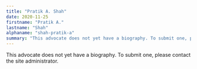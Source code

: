 ```yaml
---
title: "Pratik A. Shah"
date: 2020-11-25
firstname: "Pratik A."
lastname: "Shah"
alphaname: "shah-pratik-a"
summary: "This advocate does not yet have a biography. To submit one, please contact the site administrator."
---
```

This advocate does not yet have a biography. To submit one, please contact the site administrator.

